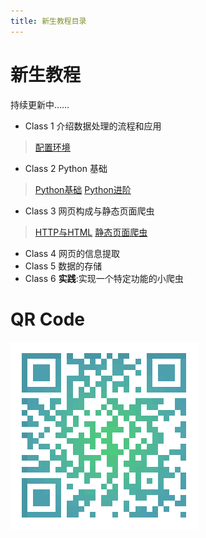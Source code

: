 ```yaml
---
title: 新生教程目录
---
```


# 新生教程
持续更新中……
* Class 1 介绍数据处理的流程和应用
> [配置环境](./tutorial/tutorial-Class1)
* Class 2 Python 基础
> [Python基础](./tutorial/tutorial-Class2-1)
> [Python进阶](./tutorial/tutorial-Class2-2)
* Class 3 网页构成与静态页面爬虫
> [HTTP与HTML](./tutorial/tutorial-Class3-1)
> [静态页面爬虫](./tutorial/tutorial-Class3-2)
* Class 4 网页的信息提取
* Class 5 数据的存储
* Class 6 **实践**:实现一个特定功能的小爬虫

# QR Code
![tutorial-qrcode](./img/tutorial-qrcode.png)